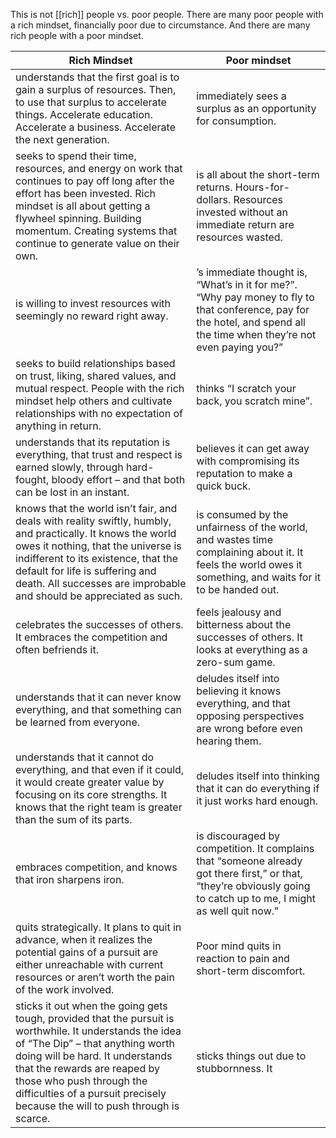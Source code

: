 This is not [[rich]] people vs. poor people. There are many poor people with a rich mindset, financially poor due to circumstance. And there are many rich people with a poor mindset.

| Rich Mindset                                                                                                                                                                                                                                                                                                              | Poor mindset                                                                                                                                                            |
| ------------------------------------------------------------------------------------------------------------------------------------------------------------------------------------------------------------------------------------------------------------------------------------------------------------------------- | ----------------------------------------------------------------------------------------------------------------------------------------------------------------------- |
| understands that the first goal is to gain a surplus of resources. Then, to use that surplus to accelerate things. Accelerate education. Accelerate a business. Accelerate the next generation.                                                                                                                           | immediately sees a surplus as an opportunity for consumption.                                                                                                           |
| seeks to spend their time, resources, and energy on work that continues to pay off long after the effort has been invested. Rich mindset is all about getting a flywheel spinning. Building momentum. Creating systems that continue to generate value on their own.                                                      | is all about the short-term returns. Hours-for-dollars. Resources invested without an immediate return are resources wasted.                                            |
| is willing to invest resources with seemingly no reward right away.                                                                                                                                                                                                                                                       | ’s immediate thought is, “What’s in it for me?”. “Why pay money to fly to that conference, pay for the hotel, and spend all the time when they’re not even paying you?” |
| seeks to build relationships based on trust, liking, shared values, and mutual respect. People with the rich mindset help others and cultivate relationships with no expectation of anything in return.                                                                                                                   | thinks “I scratch your back, you scratch mine”.                                                                                                                         |
| understands that its reputation is everything, that trust and respect is earned slowly, through hard-fought, bloody effort – and that both can be lost in an instant.                                                                                                                                                     | believes it can get away with compromising its reputation to make a quick buck.                                                                                         |
| knows that the world isn’t fair, and deals with reality swiftly, humbly, and practically. It knows the world owes it nothing, that the universe is indifferent to its existence, that the default for life is suffering and death. All successes are improbable and should be appreciated as such.                        | is consumed by the unfairness of the world, and wastes time complaining about it. It feels the world owes it something, and waits for it to be handed out.              |
| celebrates the successes of others. It embraces the competition and often befriends it.                                                                                                                                                                                                                                   | feels jealousy and bitterness about the successes of others. It looks at everything as a zero-sum game.                                                                 |
| understands that it can never know everything, and that something can be learned from everyone.                                                                                                                                                                                                                           | deludes itself into believing it knows everything, and that opposing perspectives are wrong before even hearing them.                                                   |
| understands that it cannot do everything, and that even if it could, it would create greater value by focusing on its core strengths. It knows that the right team is greater than the sum of its parts.                                                                                                                  | deludes itself into thinking that it can do everything if it just works hard enough.                                                                                    |
| embraces competition, and knows that iron sharpens iron.                                                                                                                                                                                                                                                                  | is discouraged by competition. It complains that “someone already got there first,” or that, “they’re obviously going to catch up to me, I might as well quit now.”     |
| quits strategically. It plans to quit in advance, when it realizes the potential gains of a pursuit are either unreachable with current resources or aren’t worth the pain of the work involved.                                                                                                                          | Poor mind quits in reaction to pain and short-term discomfort.                                                                                                          |
| sticks it out when the going gets tough, provided that the pursuit is worthwhile. It understands the idea of “The Dip” – that anything worth doing will be hard. It understands that the rewards are reaped by those who push through the difficulties of a pursuit precisely because the will to push through is scarce. | sticks things out due to stubbornness. It                                                                                                                               |

